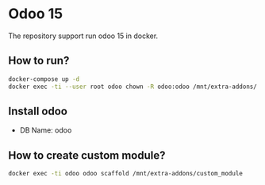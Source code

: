 # Odoo 15

The repository support run odoo 15 in docker.

## How to run?

```bash
docker-compose up -d
docker exec -ti --user root odoo chown -R odoo:odoo /mnt/extra-addons/ /var/lib/odoo/

```

## Install odoo

* DB Name: odoo

## How to create custom module?

```bash
docker exec -ti odoo odoo scaffold /mnt/extra-addons/custom_module
```